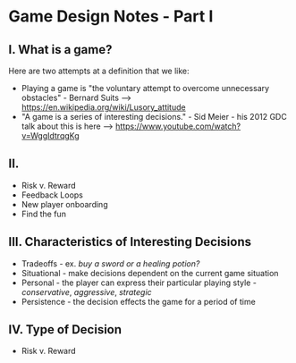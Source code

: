 # Game Design Notes - Part I

## I. What is a game?
Here are two attempts at a definition that we like:
- Playing a game is "the voluntary attempt to overcome unnecessary obstacles" - Bernard Suits --> https://en.wikipedia.org/wiki/Lusory_attitude
- "A game is a series of interesting decisions." - Sid Meier - his 2012 GDC talk about this is here --> https://www.youtube.com/watch?v=WggIdtrqgKg

## II. 
- Risk v. Reward
- Feedback Loops
- New player onboarding
- Find the fun


## III. Characteristics of Interesting Decisions
- Tradeoffs - ex. *buy a sword or a healing potion?*
- Situational - make decisions dependent on the current game situation
- Personal - the player can express their particular playing style - *conservative*, *aggressive*, *strategic*
- Persistence - the decision effects the game for a period of time

## IV. Type of Decision
- Risk v. Reward
